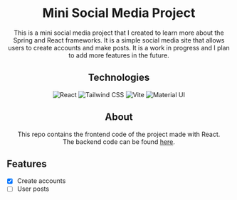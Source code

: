 <h1 align="center"> Mini Social Media Project </h1>

<p align="center">
This is a mini social media project that I created to learn more about the Spring and React frameworks. It is a simple social media site that allows users to create accounts and make posts. It is a work in progress and I plan to add more features in the future.
</p>

<h2 align="center"> Technologies </h2>
<p align="center">
<img src="https://img.shields.io/badge/React-20232A?style=for-the-badge&logo=react&logoColor=61DAFB" alt="React">
<img src="https://img.shields.io/badge/Tailwind_CSS-38B2AC?style=for-the-badge&logo=tailwind-css&logoColor=white" alt="Tailwind CSS">
<img src="https://img.shields.io/badge/Vite-B73BFE?style=for-the-badge&logo=vite&logoColor=FFD62E" alt="Vite">
<img src="https://img.shields.io/badge/Material%20UI-007FFF?style=for-the-badge&logo=mui&logoColor=white" alt="Material UI">
</p>

<h2 align="center"> About </h2>

<p align="center">
This repo contains the frontend code of the project made with React. <br>
The backend code can be found <a href="https://github.com/fhilipecrash/mini-social-media-frontend">here</a>.
</p>

## Features

- [x] Create accounts
- [ ] User posts
